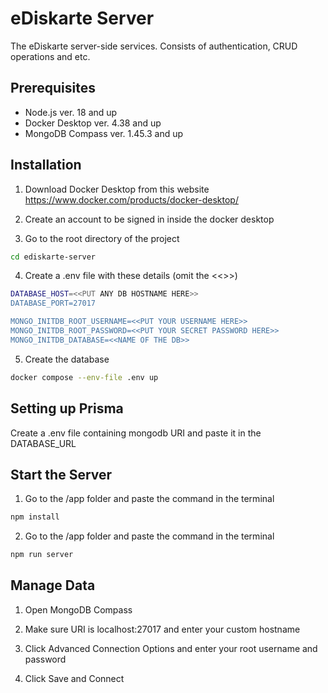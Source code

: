 # eDiskarte Server

The eDiskarte server-side services. Consists of authentication, CRUD operations and etc.

## Prerequisites
- Node.js ver. 18 and up
- Docker Desktop ver. 4.38 and up
- MongoDB Compass ver. 1.45.3 and up



## Installation

1. Download Docker Desktop from this website https://www.docker.com/products/docker-desktop/
 
2. Create an account to be signed in inside the docker desktop

3. Go to the root directory of the project

```bash
cd ediskarte-server
```
4. Create a .env file with these details (omit the <<>>)

```bash
DATABASE_HOST=<<PUT ANY DB HOSTNAME HERE>>
DATABASE_PORT=27017

MONGO_INITDB_ROOT_USERNAME=<<PUT YOUR USERNAME HERE>>
MONGO_INITDB_ROOT_PASSWORD=<<PUT YOUR SECRET PASSWORD HERE>>
MONGO_INITDB_DATABASE=<<NAME OF THE DB>>
```

5. Create the database 

```bash
docker compose --env-file .env up
```

## Setting up Prisma
 Create a .env file containing mongodb URI and paste it in the DATABASE_URL
 

## Start the Server
1. Go to the /app folder and paste the command in the terminal

```bash
npm install
```
    
2. Go to the /app folder and paste the command in the terminal

```bash
npm run server
```
   

## Manage Data

1. Open MongoDB Compass

2. Make sure URI is localhost:27017 and enter your custom hostname

3. Click Advanced Connection Options and enter your root username and password

4. Click Save and Connect 
